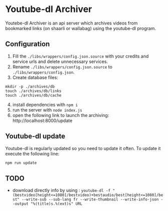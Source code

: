 # Youtube-dl Archiver

Youtebe-dl Archiver is an api server which archives videos from bookmarked links (on shaarli or wallabag) using the youtube-dl program.

## Configuration 

1. Fill the `./libs/wrappers/config.json.source` with your credits and service urls and delete unnecessary services.
2. Rename `./libs/wrappers/config.json.source` to `./libs/wrappers/config.json`.
3. Create database files:
```
mkdir -p ./archives/db
touch ./archives/db/links
touch ./archives/db/cache
```
4. install dependencies with `npm i`
5. run the server with `node index.js`
6. open the following link to launch the archiving: http://localhost:8000/update

## Youtube-dl update

Youtube-dl is regularly updated so you need to update it often. To update it execute the following line:

```bash 
npm run update
```

## TODO

- download directly info by using : `youtube-dl -f "(bestvideo[height<=1080]/bestvideo)+bestaudio/best[height<=1080]/best" --write-sub --sub-lang fr --write-thumbnail --write-info-json --output "%(title)s.%(ext)s" URL`
